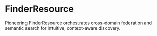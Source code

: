 # FinderResource
Pioneering FinderResource orchestrates cross-domain federation and semantic search for intuitive, context-aware discovery.
